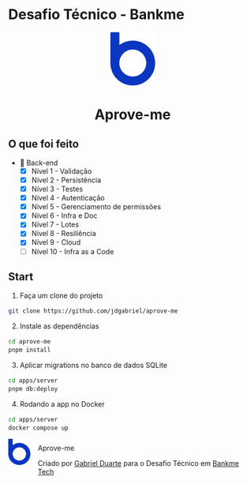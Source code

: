 # Desafio Técnico - Bankme
<p align="center">
  <img src="./assets/logo-bankme.png" alt="Logo Bankme" width="91" height="108">
</p>
<h1 align="center">
  Aprove-me
</h1>

## O que foi feito
- 💾 Back-end
  - [x] Nível 1 - Validação
  - [x] Nível 2 - Persistência
  - [x] Nível 3 - Testes
  - [x] Nível 4 - Autenticação
  - [x] Nível 5 - Gerenciamento de permissões
  - [x] Nível 6 - Infra e Doc
  - [x] Nível 7 - Lotes
  - [x] Nível 8 - Resiliência
  - [x] Nível 9 - Cloud
  - [ ] Nível 10 - Infra as a Code

## Start
1. Faça um clone do projeto
```bash
git clone https://github.com/jdgabriel/aprove-me
```
2. Instale as dependências
```bash
cd aprove-me
pnpm install
```
3. Aplicar migrations no banco de dados SQLite
```bash
cd apps/server
pnpm db:deploy
```
4. Rodando a app no Docker
```bash
cd apps/server
docker compose up
```


<img align="left" src="./assets/logo-bankme.png" alt="Logo Bankme" width="45">


<div style="padding: 10px; margin-left: 50px;">
Aprove-me

Criado por [Gabriel Duarte](https://github.com/jdgabriel) para o Desafio Técnico em [Bankme Tech](https://github.com/bankme-tech/aprove-me)
</div>